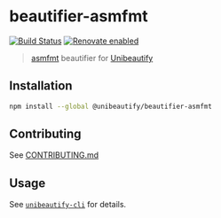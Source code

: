 # beautifier-asmfmt

[![Build Status](https://travis-ci.com/Unibeautify/beautifier-asmfmt.svg?branch=master)](https://travis-ci.com/Unibeautify/beautifier-asmfmt) [![Renovate enabled](https://img.shields.io/badge/renovate-enabled-brightgreen.svg)](https://renovateapp.com/)

> [asmfmt](https://github.com/klauspost/asmfmt) beautifier for [Unibeautify](https://github.com/Unibeautify)

## Installation

```bash
npm install --global @unibeautify/beautifier-asmfmt
```

## Contributing

See [CONTRIBUTING.md](CONTRIBUTING.md)

## Usage

See [`unibeautify-cli`](https://github.com/Unibeautify/unibeautify-cli) for details.
